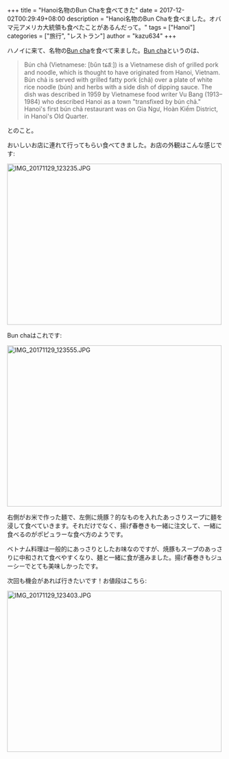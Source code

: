 +++
title = "Hanoi名物のBun Chaを食べてきた"
date = 2017-12-02T00:29:49+08:00
description = "Hanoi名物のBun Chaを食べました。オバマ元アメリカ大統領も食べたことがあるんだって。"
tags = ["Hanoi"]
categories = ["旅行", "レストラン"]
author = "kazu634"
+++

ハノイに来て、名物の[Bun cha](https://en.wikipedia.org/wiki/Bun_cha)を食べて来ました。[Bun cha](https://en.wikipedia.org/wiki/Bun_cha)というのは、

> Bún chả (Vietnamese: [ɓǔn tɕa᷉ː]) is a Vietnamese dish of grilled pork and noodle, which is thought to have originated from Hanoi, Vietnam. Bún chả is served with grilled fatty pork (chả) over a plate of white rice noodle (bún) and herbs with a side dish of dipping sauce. The dish was described in 1959 by Vietnamese food writer Vu Bang (1913–1984) who described Hanoi as a town "transfixed by bún chả." Hanoi's first bún chả restaurant was on Gia Ngư, Hoàn Kiếm District, in Hanoi's Old Quarter.

とのこと。

おいしいお店に連れて行ってもらい食べてきました。お店の外観はこんな感じです:

<a href="https://www.flickr.com/photos/42332031@N02/23880243007/in/dateposted/" title="IMG_20171129_123235.JPG"><img src="https://farm5.staticflickr.com/4535/23880243007_d056ae162e.jpg" width="500" height="375" alt="IMG_20171129_123235.JPG"></a><script async src="//embedr.flickr.com/assets/client-code.js" charset="utf-8"></script>

Bun chaはこれです:

<a href="https://www.flickr.com/photos/42332031@N02/38744582481/in/dateposted/" title="IMG_20171129_123555.JPG"><img src="https://farm5.staticflickr.com/4560/38744582481_7916e4511f.jpg" width="500" height="375" alt="IMG_20171129_123555.JPG"></a><script async src="//embedr.flickr.com/assets/client-code.js" charset="utf-8"></script>

右側がお米で作った麺で、左側に焼豚？的なものを入れたあっさりスープに麺を浸して食べていきます。それだけでなく、揚げ春巻きも一緒に注文して、一緒に食べるのがポピュラーな食べ方のようです。

ベトナム料理は一般的にあっさりとしたお味なのですが、焼豚もスープのあっさりに中和されて食べやすくなり、麺と一緒に食が進みました。揚げ春巻きもジューシーでとても美味しかったです。

次回も機会があれば行きたいです！お値段はこちら:

<a href="https://www.flickr.com/photos/42332031@N02/37857553155/in/dateposted/" title="IMG_20171129_123403.JPG"><img src="https://farm5.staticflickr.com/4531/37857553155_c1bdccb0c7.jpg" width="500" height="375" alt="IMG_20171129_123403.JPG"></a><script async src="//embedr.flickr.com/assets/client-code.js" charset="utf-8"></script>


